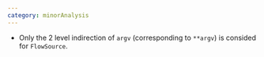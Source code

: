 ```yaml
---
category: minorAnalysis
---
```

* Only the 2 level indirection of `argv` (corresponding to `**argv`) is consided for `FlowSource`.
